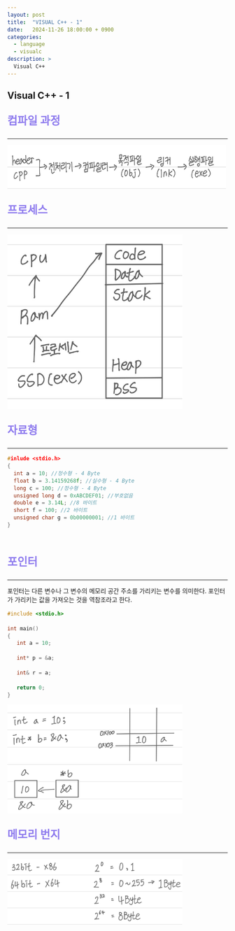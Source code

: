 ```yaml
---
layout: post
title:  "VISUAL C++ - 1"
date:   2024-11-26 18:00:00 + 0900
categories:
  - language
  - visualc
description: >
  Visual C++
---
```

## Visual C++ - 1

<p style = "color:#8f7cee; font-size:25px; font-weight:bold">
컴파일 과정
</p>

---

<img src = "../../../assets/img/language/visualc/IMG_v1.png" width = "500" height = "100">

<br/>

<p style = "color:#8f7cee; font-size:25px; font-weight:bold">
프로세스
</p>

---

<img src = "../../../assets/img/language/visualc/IMG_v2.png" width = "400" height = "400">

<br/>

<p style = "color:#8f7cee; font-size:25px; font-weight:bold">
자료형
</p>

---

```cpp
#inlude <stdio.h>
{
  int a = 10; //정수형 - 4 Byte
  float b = 3.14159268f; //실수형 - 4 Byte
  long c = 100; //정수형 - 4 Byte
  unsigned long d = 0xABCDEF01; //부호없음
  double e = 3.14L; //8 바이트
  short f = 100; //2 바이트
  unsigned char g = 0b00000001; //1 바이트
}
```

<br/>

<p style = "color:#8f7cee; font-size:25px; font-weight:bold">
포인터
</p>

---

포인터는 다른 변수나 그 변수의 메모리 공간 주소를 가리키는 변수를 의미한다. 포인터가 가리키는 값을 가져오는 것을 역참조라고 한다.

```cpp
#include <stdio.h>

int main()
{
   int a = 10;

   int* p = &a;

   int& r = a;

   return 0;
}
```

<img src = "../../../assets/img/language/visualc/IMG_v3.png" width = "400" height = "250">

<br/>

<p style = "color:#8f7cee; font-size:25px; font-weight:bold">
메모리 번지
</p>

---

<img src = "../../../assets/img/language/visualc/IMG_v4.png" width = "400" height = "150">